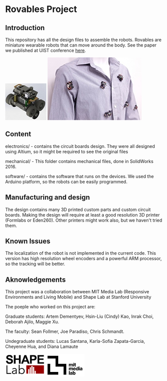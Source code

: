 # Rovables Project 

## Introduction
This repository has all the design files to assemble the robots. Rovables are miniature wearable robots that can move around the body. 
See the paper we published at UIST conference [here](http://www.artemdementyev.com/wp-content/uploads/2016/10/Rovables-Miniature-On-Body-Robots-as-Mobile-Wearables.pdf).  

![Rovables rendered](/images/rovables-render.jpg)
![Shirt pic](/images/rovables-main.jpg)

## Content
electronics/ - contains the circuit boards design. They were all designed using Altium, so it might be required to see the original files

mechanical/ - This folder contains mechanical files, done in SolidWorks 2016. 

software/ - contains the software that runs on the devices. We used the Arduino platform, so the robots can be easily programmed.  


## Manufacturing and design
The design contains many 3D printed custom parts and custom circuit boards. Making the design will require at least a good resolution 3D printer (Formlabs or Eden260). Other printers might work also, but we haven't tried them. 

## Known Issues
The localization of the robot is not implemented in the current code. This version has high resolution wheel encoders and a powerful ARM processor, so the tracking will be better. 

## Aknowledgements
This project was a collaboration between MIT Media Lab (Responsive Environments and Living Mobile) and Shape Lab at Stanford University

The poeple who worked on this project are:

Graduate students: Artem Dementyev, Hsin-Liu (Cindy) Kao, Inrak Choi, Deborah Ajilo, Maggie Xu. 

The faculty: Sean Follmer, Joe Paradiso, Chris Schmandt.

Undegraduate students: Lucas Santana, Karla-Sofia Zapata-Garcia, Cheyenne Hua, and Diana Lamaute

![Shapelab Logo](/images/shapelab.png)
![MediaLab Logo](/images/medialablogo.png)
